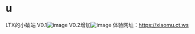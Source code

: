 # u
LTX的小破站
V0.1![image](https://github.com/user-attachments/assets/aa59b7a0-5eeb-4eef-b655-9e410016e9bb)
V0.2增加![image](https://github.com/user-attachments/assets/ef5666ec-1c05-497c-b8f3-4b2bc9836127)
体验网址：https://xiaomu.ct.ws


